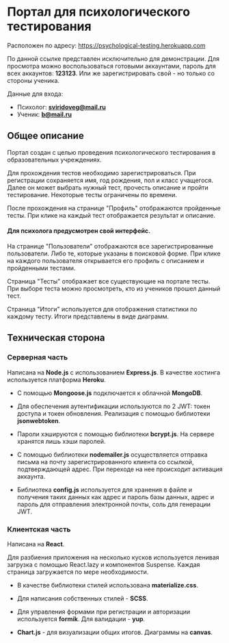 # Портал для психологического тестирования

Расположен по адресу: https://psychological-testing.herokuapp.com

По данной ссылке представлен исключительно для демонстрации.
Для просмотра можно воспользоваться готовыми аккаунтами, пароль для всех аккаунтов: **123123**. Или же зарегистрировать свой - но только со стороны ученика.

Данные для входа: 
- Психолог: **sviridoveg@mail.ru**
- Ученик: **b@mail.ru**

## Общее описание

Портал создан с целью проведения психологического тестирования в образовательных учреждениях.

Для прохождения тестов необходимо зарегистрироваться. При регистрации сохраняется имя, год рождения, пол и класс учащегося. Далее он может выбрать нужный тест, прочесть описание и пройти тестирование. Некоторые тесты ограничены по времени.

После прохождения на странице "Профиль" отображаются пройденные тесты. При клике на каждый тест отображается результат и описание.

#### Для психолога предусмотрен свой интерфейс.

На странице "Пользователи" отображаются все зарегистрированные пользователи. Либо те, которые указаны в поисковой форме. При клике на каждого пользователя открывается его профиль с описанием и пройденными тестами.

Страница "Тесты" отображает все существующие на портале тесты. При выборе теста можно просмотреть, кто из учеников прошел данный тест.

Страница "Итоги" используется для отображения статистики по каждому тесту. Итоги представлены в виде диаграмм. 

## Техническая сторона

### Серверная часть

Написана на **Node.js** с использованием **Express.js**. В качестве хостинга используется платформа **Heroku**.

- С помощью **Mongoose.js** подключается к облачной **MongoDB**.

- Для обеспечения аутентификации используются по 2 JWT: токен доступа и токен обновления. Реализация с помощью библиотеки **jsonwebtoken**.

- Пароли хэшируются с помощью библиотеки **bcrypt.js**. На сервере хранятся лишь хэши паролей.

- С помощью библиотеки **nodemailer.js** осуществляется отправка письма на почту зарегистрированного клиента со ссылкой, подтверждающей адрес. При переходе на нее происходит активация аккаунта.

- Библиотека **config.js** используется для хранения в файле и получения таких данных как адрес и пароль базы данных, адрес и пароль для отправления электронной почты, соль для генерации JWT.

### Клиентская часть

Написана на **React**.

Для разбиения приложения на несколько кусков используется ленивая загрузка с помощью React.lazy и компонентов Suspense. Каждая страница загружается по мере необходимости.

- В качестве библиотеки стилей использована **materialize.css**.

- Для написания собственных стилей - **SCSS**.

- Для управления формами при регистрации и авторизации используется **formik**. Для валидации - **yup**.

- **Chart.js** - для визуализации общих итогов. Диаграммы на **canvas**.
